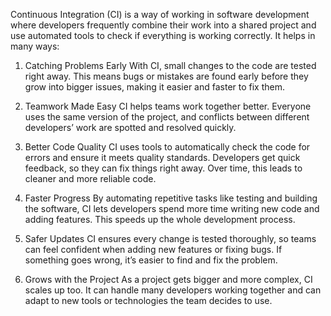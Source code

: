 Continuous Integration (CI) is a way of working in software development where developers frequently combine their work into a shared project and use automated tools to check if everything is working correctly. It helps in many ways:

1. Catching Problems Early
With CI, small changes to the code are tested right away. This means bugs or mistakes are found early before they grow into bigger issues, making it easier and faster to fix them.

2. Teamwork Made Easy
CI helps teams work together better. Everyone uses the same version of the project, and conflicts between different developers’ work are spotted and resolved quickly.

3. Better Code Quality
CI uses tools to automatically check the code for errors and ensure it meets quality standards. Developers get quick feedback, so they can fix things right away. Over time, this leads to cleaner and more reliable code.

4. Faster Progress
By automating repetitive tasks like testing and building the software, CI lets developers spend more time writing new code and adding features. This speeds up the whole development process.

5. Safer Updates
CI ensures every change is tested thoroughly, so teams can feel confident when adding new features or fixing bugs. If something goes wrong, it’s easier to find and fix the problem.

6. Grows with the Project
As a project gets bigger and more complex, CI scales up too. It can handle many developers working together and can adapt to new tools or technologies the team decides to use.
